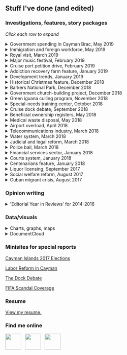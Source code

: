 ## Stuff I've done (and edited)

### Investigations, features, story packages

*Click each row to expand*

<details><summary>Government spending in Cayman Brac, May 2019</summary>
  
  <p><a href="https://www.caymancompass.com/2019/05/23/brac-to-the-future-stakeholders-aim-to-fuel-the-next-sister-islands-boom/">Brac to the future: Stakeholders aim to fuel the next Sister Islands boom</a></p>
  
  </details>

<details><summary>Immigration and foreign workforce, May 2019</summary>
  
  <p><a href="https://www.caymancompass.com/2019/05/16/the-changing-face-of-caymans-workforce-130-nationalities-in-cayman/">The changing face of Cayman’s workforce: 130 nationalities now in country</a></p>
  
  <p><a href="https://www.caymancompass.com/2019/05/16/number-of-foreign-workers-hits-all-time-high/">Number of foreign workers hits all-time high</a></p>
  
  </details>

<details><summary>Royal visit, March 2019</summary>
  
  <p><a href="https://www.caymancompass.com/2019/03/28/editorial-a-royal-visit-to-remember/">EDITORIAL – A royal visit to remember</a></p>
  
  <p><a href="https://www.caymancompass.com/2019/03/28/royals-delight-crowds-in-whirlwind-tour/">Royals delight crowds in whirlwind tour</a></p>
  
  <p><a href="https://www.caymancompass.com/2019/03/28/prince-opens-peoples-airport/">Prince opens ‘people’s airport’</a></p>
  
  <p><a href="https://www.caymancompass.com/2019/03/28/prince-tours-sister-islands-meets-with-locals/">Prince tours Sister Islands, meets with locals</a></p>
  
  <p><a href="https://www.caymancompass.com/2019/03/27/royal-visit-2019/">LIVE UPDATES: Royal Visit 2019</a></p>
  
  <p><a href="https://www.caymancompass.com/2019/03/27/royal-couple-opens-bigger-better-airport/">Royal couple opens ‘bigger, better’ airport</a></p>
  
  </details>
  
<details><summary>Major music festival, February 2019</summary>
  
  <p><a href="https://www.caymancompass.com/2019/02/18/editorial-take-a-bow-kaaboo/">EDITORIAL – Take a bow, KAABOO</a></p>
  
  <p><a href="https://www.caymancompass.com/2019/02/18/kaaboo-sets-cayman-alight/">KAABOO sets Cayman alight</a></p>
  
  <p><a href="https://www.caymancompass.com/2019/02/18/kaaboo-cayman-performances-at-a-glance/">KAABOO Cayman: Performances at a glance</a></p>
  
  <p><a href="https://www.caymancompass.com/2019/02/15/local-bands-lift-kaaboo-cayman-to-energetic-start/">Duran Duran caps off first KAABOO Cayman</a></p>
  
  </details>

<details><summary>Cruise port petition drive, February 2019</summary>
  
  <p><a href="https://www.caymancompass.com/2019/02/07/editorial-petition-organizers-why-the-reluctance-to-share-your-numbers/">EDITORIAL – Petition organizers: Why the reluctance to share your numbers?</a></p>
  
  <p><a href="https://www.caymancompass.com/2019/02/07/cruise-port-petition-puts-dock-debate-on-collision-course/">Cruise port petition puts dock debate on collision course</a></p>
  
  </details>

<details><summary>Addiction recovery farm feature, January 2019</summary>
  
  <p><a href="https://www.caymancompass.com/2019/01/24/editorial-recognizing-and-hopefully-encouraging-all-at-beacon-farms/">EDITORIAL – Recognizing and hopefully encouraging all at Beacon Farms</a></p>
  
  <p><a href="https://www.caymancompass.com/2019/01/24/a-beacon-of-hope-for-recovering-addicts/">A beacon of hope for recovering addicts</a></p>
  
  </details>

<details><summary>Development trends, January 2019</summary>
  
  <p><a href="https://www.caymancompass.com/2019/01/17/editorial-cayman-property-good-news-from-the-home-front/">EDITORIAL – Cayman property: Good news from the ‘home front’</a></p>
  
  <p><a href="https://www.caymancompass.com/2019/01/17/no-place-like-home-caymans-residential-property-boom/">‘No place like home’: Cayman’s residential property boom</a></p>
  
  </details>

<details><summary>Historical Christmas feature, December 2018</summary>
  
  <p><a href="https://www.caymancompass.com/2018/12/20/remembrances-of-christmases-past-wild-fowl-weeping-willow-and-junkanoo/">Remembrances of Christmases past: Wild fowl, weeping willow and Junkanoo</a></p>
  
  </details>

<details><summary>Barkers National Park, December 2018</summary>
  
  <p><a href="https://www.caymancompass.com/2018/12/13/editorial-barkers-park-and-principles-of-private-property/">EDITORIAL – ‘Barkers Park’ and principles of private property</a></p>
  
  <p><a href="https://www.caymancompass.com/2018/12/13/barkers-in-the-balance/">Barkers in the balance</a></p>
  
  <p><a href="https://www.caymancompass.com/2018/12/13/barkers-national-park-a-series-of-false-starts/">Barkers National Park: A series of false starts</a></p>
  
  </details>
  
<details><summary>Government church-building project, December 2018</summary>
  
  <p><a href="https://www.caymancompass.com/2018/12/06/nation-building-round-two/">‘Nation Building’: Round Two?</a></p>
  
  </details>

<details><summary>Green iguana culling program, November 2018</summary>
  
  <p><a href="https://www.caymancompass.com/2018/11/16/editorial-caymans-cullers-have-invasive-iguanas-at-bay/">EDITORIAL – Cayman’s cullers have invasive iguanas at bay</a></p>
  <p><a href="https://www.caymancompass.com/2018/11/16/the-green-iguana-gold-rush/">The green iguana gold rush</a></p>
  
  </details>

<details><summary>Special-needs training center, October 2018</summary>
  
  <p><a href="https://www.caymancompass.com/2018/10/11/editorial-seeking-a-new-beginning-for-sunrise-centre/">EDITORIAL – Seeking a new beginning for Sunrise Centre</a></p>
  
  <p><a href="https://www.caymancompass.com/2018/10/11/cramped-quarters-restrict-special-needs-training/">Cramped quarters restrict special-needs training</a></p>
  
  </details>

<details><summary>Cruise dock debate, September 2018</summary>

  <p><a href="https://www.caymancompass.com/2018/09/20/editorial-cruise-pier-to-be-or-not-to-be/">EDITORIAL – Cruise pier: To be or not to be?</a></p>
  
  <p><a href="https://www.caymancompass.com/2018/09/20/community-groups-battle-for-hearts-and-minds-in-port-debate/">Community groups battle for hearts and minds in port debate</a></p>
  
  <p><a href="https://www.caymancompass.com/2018/09/20/moses-kirkconnell-why-we-need-cruise-berthing-piers/">Moses Kirkconnell: ​Why we need cruise berthing piers</a></p>
  
  <p><a href="https://www.caymancompass.com/2018/09/20/ezzard-miller-the-argument-against-cruise-piers/">Ezzard Miller: The argument against cruise piers</a></p>
  
  </details>
  
<details><summary>Beneficial ownership registers, May 2018</summary>
  
  <p><a href="https://www.caymancompass.com/2018/05/03/betrayal/">EDITORIAL – Betrayal!</a></p>
  
  <p><a href="https://www.caymancompass.com/2018/05/03/international-press-has-little-sympathy-for-dirty-money-tax-havens/">International press has little sympathy for ‘dirty money’ ‘tax havens’</a></p>
  
  <p><a href="https://www.caymancompass.com/2018/05/03/how-it-happened-the-uk-house-of-commons-vote/">How it happened: The UK House of Commons vote</a></p>
  
  <p><a href="https://www.caymancompass.com/2018/05/02/government-to-challenge-order-in-council/">Government to challenge order in council by UK</a></p>
  
  <p><a href="https://www.caymancompass.com/2018/05/02/overseas-territories-accuse-britain-of-modern-colonialism/">Overseas territories accuse Britain of ‘modern colonialism’</a></p>
  
  <p><a href="https://www.caymancompass.com/2018/05/01/uk-to-force-cayman-territories-to-make-company-owners-public/">UK to force Cayman, territories to make company owners public</a></p>
</details>

<details><summary>Medical waste disposal, May 2018</summary>
  
  <p><a href="https://www.caymancompass.com/2018/05/09/editorial-bracs-untreated-medical-waste-is-a-pan-cayman-problem/">EDITORIAL – Brac’s untreated medical waste is a ‘pan-Cayman’ problem</a></p>
  
  <p><a href="https://www.caymancompass.com/2018/05/07/untreated-biomedical-waste-dumped-at-brac-landfill/">Untreated biomedical waste dumped at Brac landfill</a></p>
  
  </details>

<details><summary>Airport overload, April 2018</summary>
  
  <p><a href="https://www.caymancompass.com/2018/04/05/editorial-eliminating-the-saturday-gridlock-at-owen-roberts/">EDITORIAL – Eliminating the Saturday gridlock at Owen Roberts</a></p>
  
  <p><a href="https://www.caymancompass.com/2018/04/05/compass-investigation-dissecting-the-airport-bottleneck/">Dissecting the airport bottleneck</a></p>
  
  </details>

<details><summary>Telecommunications industry, March 2018</summary>
  
  <p><a href="https://www.caymancompass.com/2018/03/22/compass-investigation-cayman-communications-from-telegrams-to-broadband/">Cayman communications: From telegrams to broadband</a></p>
  
  <p><a href="https://www.caymancompass.com/2018/03/22/subsea-cables-another-means-of-improving-internet-service/">Subsea cables: Another means of improving internet service</a></p>
  
  <p><a href="https://www.caymancompass.com/2018/03/22/where-cayman-ranks-in-internet-speed-price/">Where Cayman ranks in internet speed, price</a></p>
  
  </details>

<details><summary>Water system, March 2018</summary>
  
  <p><a href="https://www.caymancompass.com/2018/03/15/compass-investigation-caymans-water-where-it-comes-from-where-it-goes/">Cayman’s water – Where it comes from, where it goes …</a></p>
  
  <p><a href="https://www.caymancompass.com/2018/03/15/dealing-with-wastewater/">Dealing with wastewater</a></p>
  
  </details>

<details><summary>Judicial and legal reform, March 2018</summary>
  
  <p><a href="https://www.caymancompass.com/2018/03/08/editorial-when-convictions-go-unrecorded-in-our-courts/">EDITORIAL – When convictions go unrecorded in our courts</a></p>
  
  <p><a href="https://www.caymancompass.com/2018/03/08/compass-investigation-for-select-few-no-conviction/">For select few, ‘no conviction’</a></p>
 
  </details>

<details><summary>Police bail, March 2018</summary>
  
  <p><a href="https://www.caymancompass.com/2018/03/01/editorial-the-injustice-of-open-ended-police-bail/">EDITORIAL – The injustice of open-ended police bail</a></p>
  
  <p><a href="https://www.caymancompass.com/2018/03/01/compass-investigative-report-99-suspects-on-police-bail-without-charges/">99 suspects on police bail without charges</a></p>
  
  <p><a href="https://www.caymancompass.com/2018/03/01/unlimited-police-bail-could-face-legal-challenge/">Unlimited police bail could face legal challenge</a></p>
  
  </details>

<details><summary>Financial services sector, January 2018</summary>
  
  <p><a href="https://www.caymancompass.com/2018/01/25/editorial-paying-homage-to-caymans-essential-invisible-giant/">EDITORIAL – Paying homage to Cayman’s essential ‘invisible’ giant</a></p>
  
  <p><a href="https://www.caymancompass.com/2018/01/25/financial-services-industry-caymans-invisible-giant/">Financial services industry: Cayman’s ‘invisible’ giant</a></p>
  
  </details>

<details><summary>Courts system, January 2018</summary>
  
  <p><a href="https://www.caymancompass.com/2018/01/18/editorial-support-the-court-build-the-building/">EDITORIAL: Support the court — Build the building</a></p>
  
  <p><a href="https://www.caymancompass.com/2018/01/18/jury-duty-when-the-court-calls/">Jury duty: When the court calls</a></p>
  
  <p><a href="https://www.caymancompass.com/2018/01/18/juror-pay-and-employer-obligations/">Juror pay and employer obligations</a></p>
  
  </details>

<details><summary>Centenarians feature, January 2018</summary>
  
  <p><a href="https://www.caymancompass.com/2018/01/11/editorial-an-overflowing-cakeful-of-candles-to-our-cayman-centenarians/">EDITORIAL – An overflowing cakeful of candles to our Cayman centenarians</a></p>
  
  <p><a href="https://www.caymancompass.com/2018/01/11/celebrating-caymans-centenarians/">Celebrating Cayman’s centenarians</a></p>
  
  <p><a href="https://www.caymancompass.com/2018/01/11/seniors-centenarians-and-supercentenarians/">Seniors, centenarians and ‘supercentenarians’</a></p>
  
  </details>

<details><summary>Liquor licensing, September 2017</summary>
  
  <p><a href="https://www.caymancompass.com/2017/09/28/editorial-liquor-board-must-resign-en-masse/">EDITORIAL – Liquor Board must resign en masse</a></p>
  
  <p><a href="https://www.caymancompass.com/2017/09/28/audit-liquor-board-reversed-decision-altered-minutes/">Audit: Liquor Board reversed decision, altered minutes</a></p>
  
  </details>

<details><summary>Social welfare reform, August 2017</summary>
  
  <p><a href="https://www.caymancompass.com/2017/08/31/editorial-a-needs-assessment-of-our-welfare-services/">EDITORIAL – A ‘needs assessment’ of our welfare services</a></p>
  
  <p><a href="https://www.caymancompass.com/2017/08/31/seeking-shelter-life-below-the-poverty-line/">Seeking shelter: Life below the poverty line</a></p>
  
  <p><a href="https://www.caymancompass.com/2017/08/31/social-welfare-quagmire-decade-of-inefficiencies-rising-costs/">Social welfare quagmire: A decade of inefficiencies & rising costs</a></p>
  
  <p><a href="https://www.caymancompass.com/2017/08/31/veterans-ask-whos-receiving-veterans-payments/">Veterans ask: Who’s receiving ‘veterans’ payments?</a></p>
  
  <p><a href="https://www.caymancompass.com/2017/08/31/social-services-echoes-from-43-years-ago/">Social services: Echoes from 43 years ago</a></p>
  
  </details>

<details><summary>Cuban migrant crisis, August 2017</summary>
  
  <p><a href="https://www.caymancompass.com/2017/08/27/editorial-cuban-migration-caymans-conundrum/">EDITORIAL – Cuban migration: Cayman’s conundrum</a></p>
  
  <p><a href="https://www.caymancompass.com/2017/08/24/cuba-to-cayman-one-migrants-saga/">Cuba to Cayman: One migrant’s saga</a></p>
  
  </details>
  
### Opinion writing

<details><summary>'Editorial Year in Reviews' for 2014-2016</summary>
  
  <p><a href="https://www.caymancompass.com/2016/12/28/editorial-year-in-review/">Cayman Compass 'Editorial Year in Review' for 2016</a></p>
  
  <p><a href="https://www.caymancompass.com/2015/12/31/editorial-year-in-review-fifa-corruption/">Cayman Compass 'Editorial Year in Review' for 2015: FIFA, Corruption</a></p>
  
  <p><a href="https://www.caymancompass.com/2015/12/29/editorial-year-in-review-immigration-and-employment/">Cayman Compass 'Editorial Year in Review' for 2015: Immigration and Employment</a></p>
  
  <p><a href="https://www.caymancompass.com/2015/12/30/editorial-year-in-review-economic-prosperity-education/">Cayman Compass 'Editorial Year in Review' for 2015: Economic Prosperity and Education</a></p>
  
  <p><a href="https://www.caymancompass.com/2014/12/30/echoes-of-2014-a-year-of-strong-editorial-opinions-in-the-compass/">Cayman Compass 'Editorial Year in Review' for 2014</a></p>
  
  </details>

### Data/visuals

<details><summary>Charts, graphs, maps</summary>
  
  <p><a href="https://www.caymancompass.com/2019/09/11/44-cyclists-injured-on-cayman-roads-in-one-year/">Map of auto accidents involving cyclists or pedestrians</a></p>
  
  <p><a href="https://www.caymancompass.com/2019/09/10/signature-verification-reaches-99/">Table for petition verification process</a></p>
  
  <p><a href="https://www.caymancompass.com/2019/09/08/rents-rise-nearly-20-within-a-year/">Bar graphs for inflation rates</a></p>
  
  <p><a href="https://www.caymancompass.com/2019/09/03/standards-report-challenges-remain-for-cayman-schools/">Table for school inspection reports</a></p>
  
  <p><a href="https://www.caymancompass.com/2019/08/28/student-test-scores-show-more-work-needs-to-be-done/">Bar graphs for student test scores</a></p>
  
  <p><a href="https://www.caymancompass.com/2019/07/10/new-gateways-drive-tourism-growth/">Interactive map and chart for air travel</a></p>
  
  <p><a href="https://www.caymancompass.com/2019/06/24/wage-survey-shows-caymanians-earn-more-than-expat-workers/">Bar graphs for wage info</a></p>
  
  <p><a href="https://www.caymancompass.com/2019/06/13/winspear-gives-clean-audits-to-35-agencies/">Bar graph for audit opinions</a></p>

</details>

<details><summary>DocumentCloud</summary>
  
  <p><a href="https://www.caymancompass.com/2019/08/22/royal-visit-cost-cayman-more-than-300000/">Project directory embed for royal visit expenses</a></p>
  
  <p><a href="https://www.caymancompass.com/2019/08/15/69-animal-cruelty-or-neglect-cases-reported-in-2018/">Project directory embed for animal cruelty cases</a></p>
  
</details>

### Minisites for special reports

[Cayman Islands 2017 Elections](https://www.caymancompass.com/elections-2017/)

[Labor Reform in Cayman](http://www.compassdatadesk.com/special-report-labor-reform-cayman/)

[The Dock Debate](http://www.compassdatadesk.com/the-dock-debate/)

[FIFA Scandal Coverage](http://www.compassdatadesk.com/fifa-coverage-cayman-compass/)

### Resume
[View my resume.](https://docs.google.com/document/d/1E4Ml1afuDkbE7NUZolfD6Dta_XTpJyKPCNjYQqrLs7A/edit?usp=sharing)

### Find me online

[<img src="https://patrickbrendel.github.io/resources/github-icon.svg" width="50">](https://www.github.com/patrickbrendel) &nbsp; [<img src="https://patrickbrendel.github.io/resources/linkedin.svg" width="50">](https://www.linkedin.com/in/patrick-brendel-06b8713b) &nbsp; [<img src="https://patrickbrendel.github.io/resources/twitter.svg" width="50">](https://www.twitter.com/pbrendel)

<!---
Disclosure: Github, LinkedIn and Twitter logos downloaded from www.svgporn.com 
-->

